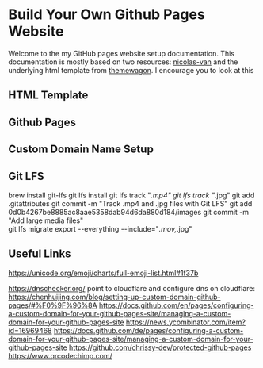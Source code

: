 # Build Your Own Github Pages Website

Welcome to the my GitHub pages website setup documentation. This documentation is mostly based on two resources: [nicolas-van](https://github.com/nicolas-van/bootstrap-4-github-pages) and the underlying html template from [themewagon](https://themewagon.com/themes/free-bootstrap-wedding-website-template/). I encourage you to look at this 

## HTML Template



## Github Pages


## Custom Domain Name Setup


## Git LFS
brew install git-lfs
git lfs install
git lfs track "*.mp4"
git lfs track "*.jpg"
git add .gitattributes
git commit -m "Track .mp4 and .jpg files with Git LFS"
git add 0d0b4267be8885ac8aae5358dab94d6da880d184/images
git commit -m "Add large media files"  
git lfs migrate export --everything --include="*.mov,*.jpg"



## Useful Links
https://unicode.org/emoji/charts/full-emoji-list.html#1f37b

https://dnschecker.org/
point to cloudflare and configure dns on cloudflare: https://chenhuijing.com/blog/setting-up-custom-domain-github-pages/#%F0%9F%96%8A
https://docs.github.com/en/pages/configuring-a-custom-domain-for-your-github-pages-site/managing-a-custom-domain-for-your-github-pages-site
https://news.ycombinator.com/item?id=16969468
https://docs.github.com/de/pages/configuring-a-custom-domain-for-your-github-pages-site/managing-a-custom-domain-for-your-github-pages-site
https://github.com/chrissy-dev/protected-github-pages
https://www.qrcodechimp.com/
